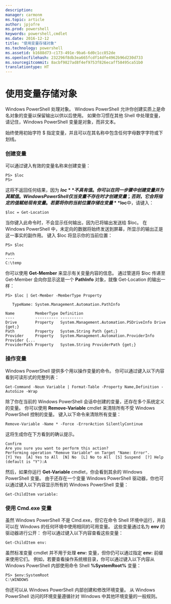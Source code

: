 ```yaml
---
description: 
manager: carmonm
ms.topic: article
author: jpjofre
ms.prod: powershell
keywords: powershell,cmdlet
ms.date: 2016-12-12
title: "使用变量存储对象"
ms.technology: powershell
ms.assetid: b1688d73-c173-491e-9ba6-6d0c1cc852de
ms.openlocfilehash: 232296f8db3ea665fcdf14dfe4962b96d230d733
ms.sourcegitcommit: 8acbf9827ad8f4ef9753f826ecaff58495ca51b0
translationtype: HT
---
```

# <a name="using-variables-to-store-objects"></a>使用变量存储对象
Windows PowerShell 处理对象。 Windows PowerShell 允许你创建实质上是命名对象的变量以保留输出以供以后使用。 如果你习惯在其他 Shell 中处理变量，请记住，Windows PowerShell 变量是对象，而非文本。

始终使用初始字符 $ 指定变量，并且可以在其名称中包含任何字母数字字符或下划线。

### <a name="creating-a-variable"></a>创建变量
可以通过键入有效的变量名称来创建变量：

```
PS> $loc
PS>
```

这将不返回任何结果，因为 **$loc** 不具有值。 你可以在同一步骤中创建变量并为其赋值。 Windows PowerShell 仅当变量不存在时才创建变量；否则，它会将指定的值赋给现有变量。 若要将你的当前位置存储在变量 **$loc**中，请键入：

```
$loc = Get-Location
```

当你键入此命令时，不会显示任何输出，因为已将输出发送给 $loc。 在 Windows PowerShell 中，未定向的数据将始终发送到屏幕，所显示的输出正是这一事实的副作用。 键入 $loc 将显示你的当前位置：

```
PS> $loc

Path
----
C:\temp
```

你可以使用 **Get-Member** 来显示有关变量内容的信息。 通过管道将 $loc 传递至 Get-Member 会向你显示这是一个 **PathInfo** 对象，就像 Get-Location 的输出一样：

```
PS> $loc | Get-Member -MemberType Property

   TypeName: System.Management.Automation.PathInfo

Name         MemberType Definition
----         ---------- ----------
Drive        Property   System.Management.Automation.PSDriveInfo Drive {get;}
Path         Property   System.String Path {get;}
Provider     Property   System.Management.Automation.ProviderInfo Provider {...
ProviderPath Property   System.String ProviderPath {get;}
```

### <a name="manipulating-variables"></a>操作变量
Windows PowerShell 提供多个用以操作变量的命令。 你可以通过键入以下内容看到可读形式的完整列表：

```
Get-Command -Noun Variable | Format-Table -Property Name,Definition -AutoSize -Wrap
```

除了你在当前的 Windows PowerShell 会话中创建的变量，还存在多个系统定义的变量。 你可以使用 **Remove-Variable** cmdlet 来清除所有不受 Windows PowerShell 控制的变量。 键入以下命令来清除所有变量：

```
Remove-Variable -Name * -Force -ErrorAction SilentlyContinue
```

这将生成你在下方看到的确认提示。

```
Confirm
Are you sure you want to perform this action?
Performing operation "Remove Variable" on Target "Name: Error".
[Y] Yes  [A] Yes to All  [N] No  [L] No to All  [S] Suspend  [?] Help
(default is "Y"):A
```

然后，如果你运行 **Get-Variable** cmdlet，你会看到其余的 Windows PowerShell 变量。 由于还存在一个变量 Windows PowerShell 驱动器，你也可以通过键入以下内容显示所有的 Windows PowerShell 变量：

```
Get-ChildItem variable:
```

### <a name="using-cmdexe-variables"></a>使用 Cmd.exe 变量
虽然 Windows PowerShell 不是 Cmd.exe，但它在命令 Shell 环境中运行，并且可以在 Windows 的任何环境中使用相同的可用变量。 这些变量通过名为 **env** 的驱动器进行公开： 你可以通过键入以下内容查看这些变量：

```
Get-ChildItem env:
```

虽然标准变量 cmdlet 并不用于处理 **env:** 变量，但你仍可以通过指定 **env:** 前缀来使用它们。 例如，若要查看操作系统根目录，你可以通过键入以下内容从 Windows PowerShell 内部使用命令 Shell **%SystemRoot%** 变量：

```
PS> $env:SystemRoot
C:\WINDOWS
```

你还可以从 Windows PowerShell 内部创建和修改环境变量。 从 Windows PowerShell 访问的环境变量遵循针对 Windows 中其他环境变量的一般规则。

